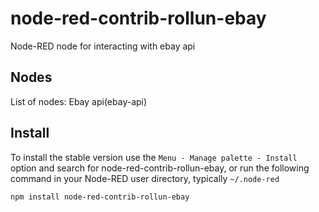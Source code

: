 node-red-contrib-rollun-ebay
================

Node-RED node for interacting with ebay api

## Nodes
List of nodes:
Ebay api(ebay-api)

## Install

To install the stable version use the `Menu - Manage palette - Install`
option and search for node-red-contrib-rollun-ebay, or run the following
command in your Node-RED user directory, typically `~/.node-red`

    npm install node-red-contrib-rollun-ebay
